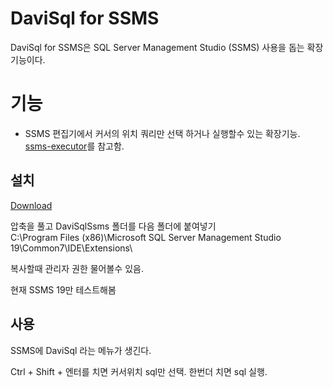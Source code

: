 # DaviSql for SSMS

DaviSql for SSMS은 SQL Server Management Studio (SSMS) 사용을 돕는 확장기능이다.


# 기능
- SSMS 편집기에서 커서의 위치 쿼리만 선택 하거나 실행할수 있는 확장기능. [ssms-executor](https://github.com/devvcat/ssms-executor)를 참고함.


## 설치
[Download](https://github.com/grimhang/DaviSqlSsms/releases/download/V0.9/DaviSqlSsms_V0.9.zip)

압축을 풀고 DaviSqlSsms 폴더를  다음 폴더에 붙여넣기  
 C:\Program Files (x86)\Microsoft SQL Server Management Studio 19\Common7\IDE\Extensions\  


복사할때 관리자 권한 물어볼수 있음.

현재 SSMS 19만 테스트해봄


## 사용
SSMS에 DaviSql 라는 메뉴가 생긴다.  

Ctrl + Shift + 엔터를 치면 커서위치 sql만 선택. 한번더 치면 sql 실행.

